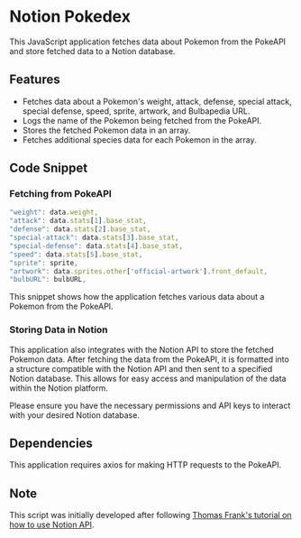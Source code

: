 # Notion Pokedex

This JavaScript application fetches data about Pokemon from the PokeAPI and store fetched data to a Notion database.

## Features

- Fetches data about a Pokemon's weight, attack, defense, special attack, special defense, speed, sprite, artwork, and Bulbapedia URL.
- Logs the name of the Pokemon being fetched from the PokeAPI.
- Stores the fetched Pokemon data in an array.
- Fetches additional species data for each Pokemon in the array.

## Code Snippet

### Fetching from PokeAPI

```js
"weight": data.weight,
"attack": data.stats[1].base_stat,
"defense": data.stats[2].base_stat,
"special-attack": data.stats[3].base_stat,
"special-defense": data.stats[4].base_stat,
"speed": data.stats[5].base_stat,
"sprite": sprite,
"artwork": data.sprites.other['official-artwork'].front_default,
"bulbURL": bulbURL,
```

This snippet shows how the application fetches various data about a Pokemon from the PokeAPI.

### Storing Data in Notion

This application also integrates with the Notion API to store the fetched Pokemon data. After fetching the data from the PokeAPI, it is formatted into a structure compatible with the Notion API and then sent to a specified Notion database. This allows for easy access and manipulation of the data within the Notion platform.

Please ensure you have the necessary permissions and API keys to interact with your desired Notion database.

## Dependencies

This application requires axios for making HTTP requests to the PokeAPI.

## Note

This script was initially developed after following [Thomas Frank's tutorial on how to use Notion API](https://www.youtube.com/watch?v=ec5m6t77eYM).
